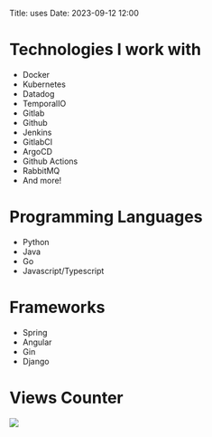 Title: uses
Date: 2023-09-12 12:00

# Technologies I work with

- Docker
- Kubernetes
- Datadog
- TemporalIO
- Gitlab
- Github
- Jenkins
- GitlabCI
- ArgoCD
- Github Actions
- RabbitMQ
- And more!

# Programming Languages

- Python
- Java
- Go
- Javascript/Typescript

# Frameworks

- Spring
- Angular
- Gin
- Django

# Views Counter

<p>
<img src="https://count.kamuridesu.com?username=ergo-uses">
</p>
